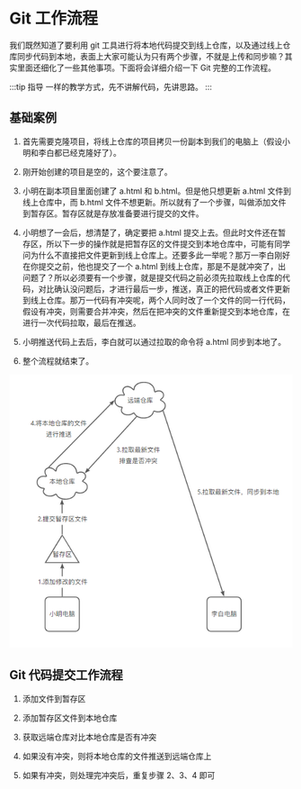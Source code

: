 <script setup>
import { loginRead } from '@/utils/login-read'

loginRead('g10004')
</script>

# <AppCode code="22" /> Git 工作流程

<ClientOnly><AppRead code="g10004" /></ClientOnly>

我们既然知道了要利用 git 工具进行将本地代码提交到线上仓库，以及通过线上仓库同步代码到本地，表面上大家可能认为只有两个步骤，不就是上传和同步嘛？其实里面还细化了一些其他事项。下面将会详细介绍一下 Git 完整的工作流程。

:::tip 指导
一样的教学方式，先不讲解代码，先讲思路。
:::

## 基础案例

1. 首先需要克隆项目，将线上仓库的项目拷贝一份副本到我们的电脑上（假设小明和李白都已经克隆好了）。

2. 刚开始创建的项目是空的，这个要注意了。

3. 小明在副本项目里面创建了 a.html 和 b.html。但是他只想更新 a.html 文件到线上仓库中，而 b.html 文件不想更新。所以就有了一个步骤，叫做添加文件到暂存区。暂存区就是存放准备要进行提交的文件。

4. 小明想了一会后，想清楚了，确定要把 a.html 提交上去。但此时文件还在暂存区，所以下一步的操作就是把暂存区的文件提交到本地仓库中，可能有同学问为什么不直接把文件更新到线上仓库上。还要多此一举呢？那万一李白刚好在你提交之前，他也提交了一个 a.html 到线上仓库，那是不是就冲突了，出问题了？所以必须要有一个步骤，就是提交代码之前必须先拉取线上仓库的代码，对比确认没问题后，才进行最后一步，推送，真正的把代码或者文件更新到线上仓库。那万一代码有冲突呢，两个人同时改了一个文件的同一行代码，假设有冲突，则需要合并冲突，然后在把冲突的文件重新提交到本地仓库，在进行一次代码拉取，最后在推送。

5. 小明推送代码上去后，李白就可以通过拉取的命令将 a.html 同步到本地了。

6. 整个流程就结束了。

![image](./workflow/image1.png)

## Git 代码提交工作流程

1. 添加文件到暂存区

2. 添加暂存区文件到本地仓库

3. 获取远端仓库对比本地仓库是否有冲突

4. 如果没有冲突，则将本地仓库的文件推送到远端仓库上

5. 如果有冲突，则处理完冲突后，重复步骤 2、3、4 即可

<AppComment />